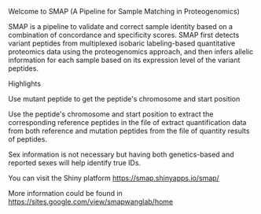 
Welcome to SMAP (A Pipeline for Sample Matching in Proteogenomics)

SMAP is a pipeline to validate and correct sample identity based on a combination of concordance and specificity scores. SMAP first detects variant peptides from multiplexed isobaric labeling-based quantitative proteomics data using the proteogenomics approach, and then infers allelic information for each sample based on its expression level of the variant peptides.

Highlights

Use mutant peptide to get the peptide's chromosome and start position

Use the peptide's chromosome and start position to extract the corresponding reference peptides in the file of extract quantification data from both reference and mutation peptides from the file of quantity results of peptides.

Sex information is not necessary but having both genetics-based and reported sexes will help identify true IDs.

You can visit the Shiny platform https://smap.shinyapps.io/smap/

More information could be found in https://sites.google.com/view/smapwanglab/home

